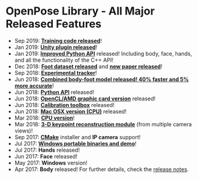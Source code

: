 OpenPose Library - All Major Released Features
====================================

- Sep 2019: [**Training code released**](https://github.com/CMU-Perceptual-Computing-Lab/openpose_train)!
- Jan 2019: [**Unity plugin released**](https://github.com/CMU-Perceptual-Computing-Lab/openpose_unity_plugin)!
- Jan 2019: [**Improved Python API**](doc/python_module.md) released! Including body, face, hands, and all the functionality of the C++ API!
- Dec 2018: [**Foot dataset released**](https://cmu-perceptual-computing-lab.github.io/foot_keypoint_dataset) and [**new paper released**](https://arxiv.org/abs/1812.08008)!
- Sep 2018: [**Experimental tracker**](./quick_start.md#tracking)!
- Jun 2018: [**Combined body-foot model released! 40% faster and 5% more accurate**](./installation/installation.md)!
- Jun 2018: [**Python API**](./python_module.md) released!
- Jun 2018: [**OpenCL/AMD graphic card version**](./installation/installation.md) released!
- Jun 2018: [**Calibration toolbox**](./advanced/calibration_module.md) released!
- Jun 2018: [**Mac OSX version (CPU)**](./installation/installation.md) released!
- Mar 2018: [**CPU version**](./installation/installation.md#cpu-version)!
- Mar 2018: [**3-D keypoint reconstruction module**](./advanced/3d_reconstruction_module.md) (from multiple camera views)!
- Sep 2017: [**CMake**](./installation/installation.md) installer and **IP camera** support!
- Jul 2017: [**Windows portable binaries and demo**](https://github.com/CMU-Perceptual-Computing-Lab/openpose/releases)!
- Jul 2017: **Hands** released!
- Jun 2017: **Face** released!
- May 2017: **Windows** version!
- Apr 2017: **Body** released!
For further details, check the [release notes](./release_notes.md).

